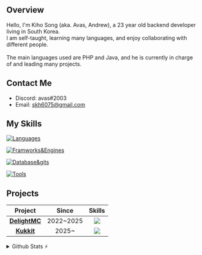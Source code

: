 ## Overview

<div>
    Hello, I'm Kiho Song (aka. Avas, Andrew), a 23 year old backend developer living in South Korea. <br>
    I am self-taught, learning many languages, and enjoy collaborating with different people. <br>
    <br>
    The main languages used are PHP and Java, and he is currently in charge of and leading many projects.
</div>

## Contact Me
- Discord: avas#2003
- Email: skh6075@gmail.com

## My Skills
[![Languages](https://skillicons.dev/icons?i=php,java,kotlin,js,jquery,nodejs,cpp)](https://skillicons.dev)

[![Framworks&Engines](https://skillicons.dev/icons?i=linux,wordpress,spring,ktor,firebase,bots)](https://skillicons.dev)

[![Database&gits](https://skillicons.dev/icons?i=docker,mysql,sqlite,mongodb,git,github,githubactions,gitlab,gradle,maven)](https://skillicons.dev)

[![Tools](https://skillicons.dev/icons?i=idea,visualstudio,androidstudio,atom,figma,postman,powershell,bash)](https://skillicons.dev)

## Projects 

| Project | Since | Skills |
| :-----: | :---: | :----: |
| [**DelightMC**](https://github.com) | 2022~2025 | <img src="https://skillicons.dev/icons?i=php,java,kotlin,docker,discord,bots,nodejs,html,jquery,js,androidstudio" /> |
| [**Kukkit**](https://github.com/Kukkit/) | 2025~ | <img src="https://skillicons.dev/icons?i=kotlin" /> |


<details>
    <summary>Github Stats ⚡</summary>
    <img src="https://github-readme-stats.vercel.app/api?username=skh6075&show_icons=true&include_all_commits=true&line_height=33&count_private=true&theme=nord"/>
    <img src="https://github-readme-stats.vercel.app/api/top-langs?username=skh6075&langs_count=4&count_private=true&theme=nord"/>
</details>
